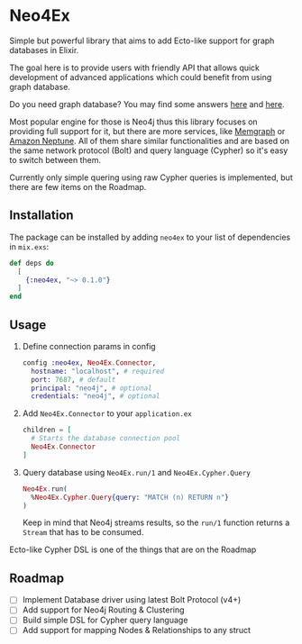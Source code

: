 # Neo4Ex

Simple but powerful library that aims to add Ecto-like support for graph databases in Elixir.  

The goal here is to provide users with friendly API that allows quick development of advanced applications which could benefit from using graph database.

Do you need graph database? You may find some answers [here](https://neo4j.com/why-graph-databases/) and [here](https://memgraph.com/blog/graph-database-vs-relational-database).

Most popular engine for those is Neo4j thus this library focuses on providing full support for it, but there are more services, like [Memgraph](https://memgraph.com) or [Amazon Neptune](https://aws.amazon.com/neptune/). All of them share similar functionalities and are based on the same network protocol (Bolt) and query language (Cypher) so it's easy to switch between them.

Currently only simple quering using raw Cypher queries is implemented, but there are few items on the Roadmap.

## Installation

The package can be installed by adding `neo4ex` to your list of dependencies in `mix.exs`:

```elixir
def deps do
  [
    {:neo4ex, "~> 0.1.0"}
  ]
end
```

## Usage

1. Define connection params in config

    ```elixir
    config :neo4ex, Neo4Ex.Connector,
      hostname: "localhost", # required
      port: 7687, # default
      principal: "neo4j", # optional
      credentials: "neo4j", # optional
    ```

2. Add `Neo4Ex.Connector` to your `application.ex`

    ```elixir
    children = [
      # Starts the database connection pool
      Neo4Ex.Connector
    ]
    ```

3. Query database using `Neo4Ex.run/1` and `Neo4Ex.Cypher.Query`

    ```elixir
    Neo4Ex.run(
      %Neo4Ex.Cypher.Query{query: "MATCH (n) RETURN n"}
    )
    ```

    Keep in mind that Neo4j streams results, so the `run/1` function returns a `Stream` that has to be consumed.

Ecto-like Cypher DSL is one of the things that are on the Roadmap

## Roadmap

- [ ] Implement Database driver using latest Bolt Protocol (v4+)  
- [ ] Add support for Neo4j Routing & Clustering  
- [ ] Build simple DSL for Cypher query language  
- [ ] Add support for mapping Nodes & Relationships to any struct